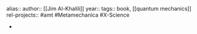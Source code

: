 alias::
author:: [[Jim Al-Khalili]]
year::
tags:: book, [[quantum mechanics]]
rel-projects:: #amt #Metamechanica #X-Science


-
